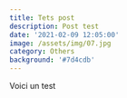 ```yaml
---
title: Tets post
description: Post test
date: '2021-02-09 12:05:00'
image: /assets/img/07.jpg
category: Others
background: '#7d4cdb'
---
```

Voici un test

